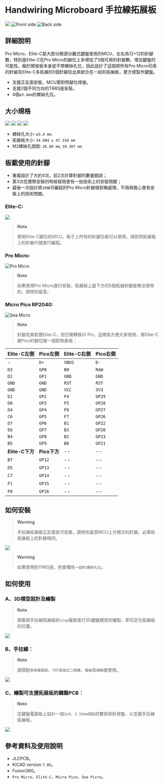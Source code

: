 # Handwiring Microboard 手拉線拓展板

![](pic/1-1.png)
![Front side](pic/FS.png)
![Back side](pic/BS.png)

## 詳細說明

Pro Micro、Elite-C是大部分開源分離式鍵盤使用的MCU，左右為12+12的針腳數，特別是Elite-C在Pro Micro的腳位上多增加了5個可用的針腳數，增加鍵盤的可能性。礙於開發板本身是不帶螺絲孔位，因此設計了這個將所有Pro Micro可用的針腳及Elite-C多拓展的5個針腳拉出來統合在一起的拓展板，更方便製作鍵盤。

- 支援正反面安裝，MCU需對照腳位焊接。
- 支援2個不同方向的TRRS座安裝。
- 4個`ø3.4mm`的螺絲孔位。

## 大小規格

![](pic/1-2.png)
![](pic/1-3.png)
![](pic/1-4.png)
![](pic/1-5.png)

- 螺絲孔大小: `ø3.4 mm.`
- 拓展板大小: `34.084 x 47.310 mm`
- M2螺絲孔間距: `26.08 mm`, `39.307 mm`

## 板載使用的針腳

- 重複設計了大約4次，前2次計算針腳的數量錯誤；
- 第3次在實際安裝的時候發現會有一些技術上的安裝問題；
- 最後一次設計將`18個`可編程的Pro Micro針腳做對稱處理，不用再擔心會有安裝上的技術問題。

### Elite-C:

![](pic/2-2.png)

> **Note**
>
> 使用Elite-C腳位的MCU，板子上所有的針腳位都可以使用，請依照拓展板上的針腳代號進行編程。

### Pro Micro:

![Pro Micro](pic/2-1.png)

> **Note**
>
> 如果使用Pro Micro進行安裝，拓展板上最下方的5個拓展針腳是無法使用的，請特別留意。

### Micro Pico RP2040:

![Sea Micro](pic/2-3.png)

> **Note**
>
> 針腳完美對應Elite-C，但仍需轉換IO Pin，這裡為方便大家使用，將Elite-C跟Pico的腳位做一個對照表格：

|**Elite-C左側**|**Pico左側**|**Elite-C右側**|**Pico右側**|
|--|--|--|--|
|-|`D+`|`VBUS`|`D-`|
|`D3`|`GP0`|`B0`|`RAW`|
|`D2`|`GP1`|`GND`|`GND`|
|`GND`|`GND`|`RST`|`RST`|
|`GND`|`GND`|`VCC`|`3V3`|
|`D1`|`GP2`|`F4`|`GP29`|
|`D0`|`GP3`|`F5`|`GP28`|
|`D4`|`GP4`|`F6`|`GP27`|
|`C6`|`GP5`|`F7`|`GP26`|
|`D7`|`GP6`|`B1`|`GP22`|
|`E6`|`GP7`|`B3`|`GP20`|
|`B4`|`GP8`|`B2`|`GP23`|
|`B5`|`GP9`|`B6`|`GP21`|
|**Elite-C下方**|**Pico下方**|--|--|
|`B7`|`GP12`|--|--|
|`D5`|`GP13`|--|--|
|`C7`|`GP14`|--|--|
|`F1`|`GP15`|--|--|
|`F0`|`GP16`|--|--|

## 如何安裝

> **Warning**
>
> 手拉線拓展板正反面皆可安裝，請特別留意MCU上方標示的針腳，必需和拓展板上的針腳相同。

![](pic/3-4.jpg)

> **Warning**
>
> 如需使用到TRRS座，則會犧牲`一組M2螺絲孔位`。

## 如何使用

### A、3D模型設計及繪製

> **Note**
>
> 請善用手拉線拓展板的`step`檔案進行3D鍵盤模型的繪製，即可定位拓展板的位置。

![](pic/3-1.png)

### B、手拉線：

> **Note**
>
> 請搭配`單格電路板`、`THT直插式二極體`、`電線`及`鍵軸`做使用。

![](pic/3-2.jpg)

### C、繪製可支援拓展板的鍵盤PCB：

> **Note**
>
> 在鍵盤電路板上設計一個`2x9`、`2.54mm間距`的雙排排針焊盤，以支援手拉線拓展板。

![](pic/3-3.png)

## 參考資料及使用說明

- JLCPCB。
- KiCAD version `7.05`。
- Fusion360。
- `Pro Micro`、`Elite-C`、`Micro Pico`、`Sea Picro`。
